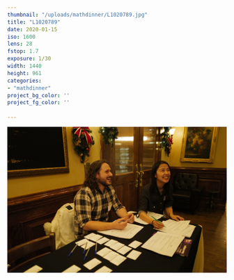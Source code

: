 ```yaml
---
thumbnail: "/uploads/mathdinner/L1020789.jpg"
title: "L1020789"
date: 2020-01-15
iso: 1600
lens: 28
fstop: 1.7
exposure: 1/30
width: 1440
height: 961
categories:
- "mathdinner"
project_bg_color: ''
project_fg_color: ''

---
```


![img](/uploads/mathdinner/L1020789.jpg)
